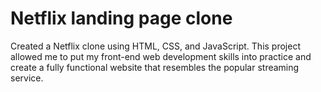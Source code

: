 # Netflix landing page clone

Created a Netflix clone using HTML, CSS, and JavaScript. This project allowed me to put my front-end web development skills into practice and create a fully functional website that resembles the popular streaming service.
